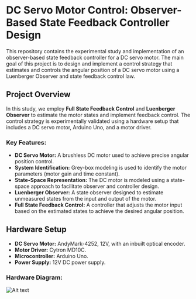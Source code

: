 # DC Servo Motor Control: Observer-Based State Feedback Controller Design
This repository contains the experimental study and implementation of an observer-based state feedback controller for a DC servo motor. The main goal of this project is to design and implement a control strategy that estimates and controls the angular position of a DC servo motor using a Luenberger Observer and state feedback control law.

## Project Overview
In this study, we employ **Full State Feedback Control** and **Luenberger Observer** to estimate the motor states and implement feedback control. The control strategy is experimentally validated using a hardware setup that includes a DC servo motor, Arduino Uno, and a motor driver.

### Key Features:
*   **DC Servo Motor:** A brushless DC motor used to achieve precise angular position control.
*   **System Identification:** Grey-box modeling is used to identify the motor parameters (motor gain and time constant).
*   **State-Space Representation:** The DC motor is modeled using a state-space approach to facilitate observer and controller design.
*   **Luenberger Observer:** A state observer designed to estimate unmeasured states from the input and output of the motor.
*   **Full State Feedback Control:** A controller that adjusts the motor input based on the estimated states to achieve the desired angular position.

## Hardware Setup
*   **DC Servo Motor:** AndyMark-4252, 12V, with an inbuilt optical encoder.
*   **Motor Driver:** Cytron MD10C.
*   **Microcontroller:** Arduino Uno.
*   **Power Supply:** 12V DC power supply.

### Hardware Diagram:
![Alt text](C:\Users\RUPAPRIYA\OneDrive\Pictures\Screenshots\schematic.png?raw=true "DC servo motor equivalent circuit diagrame")